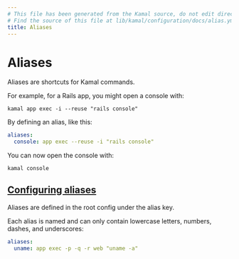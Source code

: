 ```yaml
---
# This file has been generated from the Kamal source, do not edit directly.
# Find the source of this file at lib/kamal/configuration/docs/alias.yml in the Kamal repository.
title: Aliases
---
```


# Aliases

Aliases are shortcuts for Kamal commands.

For example, for a Rails app, you might open a console with:

```shell
kamal app exec -i --reuse "rails console"
```

By defining an alias, like this:

```yaml
aliases:
  console: app exec --reuse -i "rails console"
```

You can now open the console with:

```shell
kamal console
```

## [Configuring aliases](#configuring-aliases)

Aliases are defined in the root config under the alias key.

Each alias is named and can only contain lowercase letters, numbers, dashes, and underscores:

```yaml
aliases:
  uname: app exec -p -q -r web "uname -a"
```

